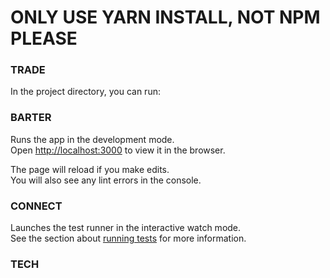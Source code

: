 # ONLY USE YARN INSTALL, NOT NPM         PLEASE

### TRADE

In the project directory, you can run:

### BARTER

Runs the app in the development mode.<br />
Open [http://localhost:3000](http://localhost:3000) to view it in the browser.

The page will reload if you make edits.<br />
You will also see any lint errors in the console.

### CONNECT

Launches the test runner in the interactive watch mode.<br />
See the section about [running tests](https://facebook.github.io/create-react-app/docs/running-tests) for more information.

### TECH


